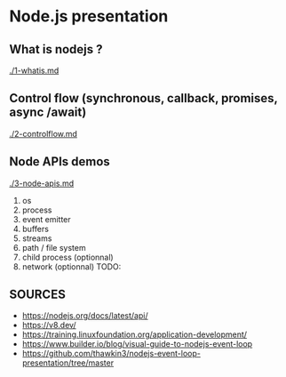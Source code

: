 # Node.js presentation

## What is nodejs ?

[./1-whatis.md](./1-whatis.md)

## Control flow (synchronous, callback, promises, async /await)

[./2-controlflow.md](./2-controlflow.md)

## Node APIs demos

[./3-node-apis.md](./3-node-apis.md)

1. os
2. process
3. event emitter
4. buffers
5. streams
6. path / file system
7. child process (optionnal)
8. network (optionnal) TODO:

## SOURCES

- https://nodejs.org/docs/latest/api/
- https://v8.dev/
- https://training.linuxfoundation.org/application-development/
- https://www.builder.io/blog/visual-guide-to-nodejs-event-loop
- https://github.com/thawkin3/nodejs-event-loop-presentation/tree/master
